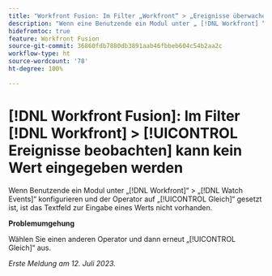 ```yaml
---
title: "Workfront Fusion: Im Filter „Workfront“ > „Ereignisse überwachen“ kann kein Wert eingegeben werden"
description: "Wenn eine Benutzende ein Modul unter „ [!DNL Workfront] “ > „ [!DNL Watch Events] “ konfigurieren und der Operator auf [!UICONTROL Gleich] gesetzt ist, ist das Textfeld zur Eingabe eines Werts nicht vorhanden."
hidefromtoc: true
feature: Workfront Fusion
source-git-commit: 36860fdb7880db3891aab46fbbeb604c54b2aa2c
workflow-type: ht
source-wordcount: '78'
ht-degree: 100%

---
```



# [!DNL Workfront Fusion]: Im Filter [!DNL Workfront] > [!UICONTROL Ereignisse beobachten] kann kein Wert eingegeben werden

Wenn Benutzende ein Modul unter „[!DNL Workfront]“ > „[!DNL Watch Events]“ konfigurieren und der Operator auf „[!UICONTROL Gleich]“ gesetzt ist, ist das Textfeld zur Eingabe eines Werts nicht vorhanden.

**Problemumgehung**

Wählen Sie einen anderen Operator und dann erneut „[!UICONTROL Gleich]“ aus.

_Erste Meldung am 12. Juli 2023._
